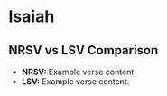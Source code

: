 # Isaiah

## NRSV vs LSV Comparison

- **NRSV:** Example verse content.
- **LSV:** Example verse content.
